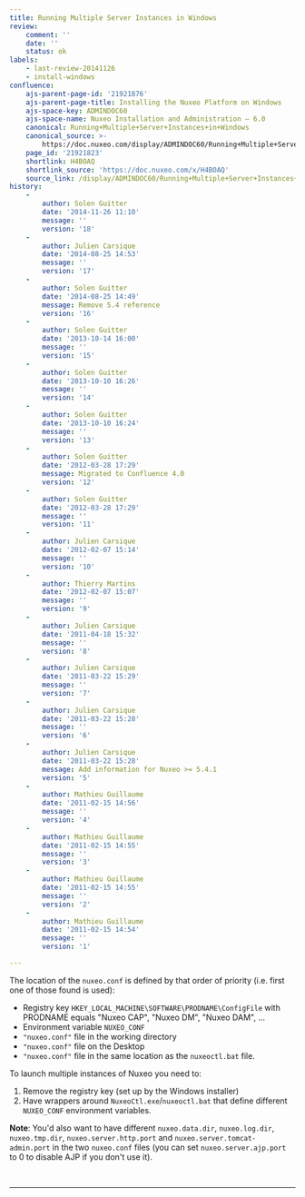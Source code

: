 ```yaml
---
title: Running Multiple Server Instances in Windows
review:
    comment: ''
    date: ''
    status: ok
labels:
    - last-review-20141126
    - install-windows
confluence:
    ajs-parent-page-id: '21921876'
    ajs-parent-page-title: Installing the Nuxeo Platform on Windows
    ajs-space-key: ADMINDOC60
    ajs-space-name: Nuxeo Installation and Administration — 6.0
    canonical: Running+Multiple+Server+Instances+in+Windows
    canonical_source: >-
        https://doc.nuxeo.com/display/ADMINDOC60/Running+Multiple+Server+Instances+in+Windows
    page_id: '21921823'
    shortlink: H4BOAQ
    shortlink_source: 'https://doc.nuxeo.com/x/H4BOAQ'
    source_link: /display/ADMINDOC60/Running+Multiple+Server+Instances+in+Windows
history:
    - 
        author: Solen Guitter
        date: '2014-11-26 11:10'
        message: ''
        version: '18'
    - 
        author: Julien Carsique
        date: '2014-08-25 14:53'
        message: ''
        version: '17'
    - 
        author: Solen Guitter
        date: '2014-08-25 14:49'
        message: Remove 5.4 reference
        version: '16'
    - 
        author: Solen Guitter
        date: '2013-10-14 16:00'
        message: ''
        version: '15'
    - 
        author: Solen Guitter
        date: '2013-10-10 16:26'
        message: ''
        version: '14'
    - 
        author: Solen Guitter
        date: '2013-10-10 16:24'
        message: ''
        version: '13'
    - 
        author: Solen Guitter
        date: '2012-03-28 17:29'
        message: Migrated to Confluence 4.0
        version: '12'
    - 
        author: Solen Guitter
        date: '2012-03-28 17:29'
        message: ''
        version: '11'
    - 
        author: Julien Carsique
        date: '2012-02-07 15:14'
        message: ''
        version: '10'
    - 
        author: Thierry Martins
        date: '2012-02-07 15:07'
        message: ''
        version: '9'
    - 
        author: Julien Carsique
        date: '2011-04-18 15:32'
        message: ''
        version: '8'
    - 
        author: Julien Carsique
        date: '2011-03-22 15:29'
        message: ''
        version: '7'
    - 
        author: Julien Carsique
        date: '2011-03-22 15:28'
        message: ''
        version: '6'
    - 
        author: Julien Carsique
        date: '2011-03-22 15:28'
        message: Add information for Nuxeo >= 5.4.1
        version: '5'
    - 
        author: Mathieu Guillaume
        date: '2011-02-15 14:56'
        message: ''
        version: '4'
    - 
        author: Mathieu Guillaume
        date: '2011-02-15 14:55'
        message: ''
        version: '3'
    - 
        author: Mathieu Guillaume
        date: '2011-02-15 14:55'
        message: ''
        version: '2'
    - 
        author: Mathieu Guillaume
        date: '2011-02-15 14:54'
        message: ''
        version: '1'

---
```

The location of the `nuxeo.conf` is defined by that order of priority (i.e. first one of those found is used):

*   Registry key `HKEY_LOCAL_MACHINE\SOFTWARE\PRODNAME\ConfigFile` with PRODNAME equals "Nuxeo CAP", "Nuxeo DM", "Nuxeo DAM", ...
*   Environment variable `NUXEO_CONF`
*   `"nuxeo.conf"` file in the working directory
*   `"nuxeo.conf"` file on the Desktop
*   `"nuxeo.conf"` file in the same location as the&nbsp;`nuxeoctl.bat` file.

To launch multiple instances of Nuxeo you need to:

1.  Remove the registry key (set up by the Windows installer)
2.  Have wrappers around `NuxeoCtl.exe`/`nuxeoctl.bat` that define different `NUXEO_CONF` environment variables.

**Note**: You'd also want to have different `nuxeo.data.dir`, `nuxeo.log.dir`, `nuxeo.tmp.dir`, `nuxeo.server.http.port` and `nuxeo.server.tomcat-admin.port` in the two `nuxeo.conf` files (you can set `nuxeo.server.ajp.port` to 0 to disable AJP if you don't use it).

&nbsp;

* * *